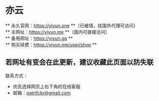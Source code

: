 # 亦云

** 永久官网：https://yiyun.one **（已被墙，挂国外代理可访问）<br>
** 主网址：https://yiyun.me **（国内可直接访问）<br>
** 备用网址：https://yiyun.gq ** <br>
** 购买续费：https://yiyun.me/user/shop ** <br>
## 若网址有变会在此更新，建议收藏此页面以防失联
联系方式：
- 优先选择网页上右下角的在线客服
- 邮箱：<patrifckr@gmail.com>

